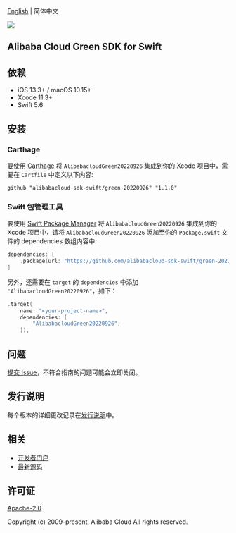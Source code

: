 [English](README.md) | 简体中文

![](https://aliyunsdk-pages.alicdn.com/icons/AlibabaCloud.svg)

## Alibaba Cloud Green SDK for Swift

## 依赖

- iOS 13.3+ / macOS 10.15+
- Xcode 11.3+
- Swift 5.6

## 安装

### Carthage

要使用 [Carthage](https://github.com/Carthage/Carthage) 将 `AlibabacloudGreen20220926` 集成到你的 Xcode 项目中，需要在 `Cartfile` 中定义以下内容:

```ogdl
github "alibabacloud-sdk-swift/green-20220926" "1.1.0"
```

### Swift 包管理工具

要使用 [Swift Package Manager](https://swift.org/package-manager/) 将 `AlibabacloudGreen20220926` 集成到你的 Xcode 项目中，请将 `AlibabacloudGreen20220926` 添加至你的 `Package.swift` 文件的 dependencies 数组内容中:

```swift
dependencies: [
    .package(url: "https://github.com/alibabacloud-sdk-swift/green-20220926.git", from: "1.1.0")
]
```

另外，还需要在 `target` 的 `dependencies` 中添加 `"AlibabacloudGreen20220926"`，如下：

```swift
.target(
    name: "<your-project-name>",
    dependencies: [
        "AlibabacloudGreen20220926",
    ]),
```

## 问题

[提交 Issue](https://github.com/alibabacloud-sdk-swift/green-20220926/issues/new)，不符合指南的问题可能会立即关闭。

## 发行说明

每个版本的详细更改记录在[发行说明](./ChangeLog.txt)中。

## 相关

* [开发者门户](https://next.api.aliyun.com/home)
* [最新源码](https://github.com/alibabacloud-sdk-swift/green-20220926)

## 许可证

[Apache-2.0](http://www.apache.org/licenses/LICENSE-2.0)

Copyright (c) 2009-present, Alibaba Cloud All rights reserved.
